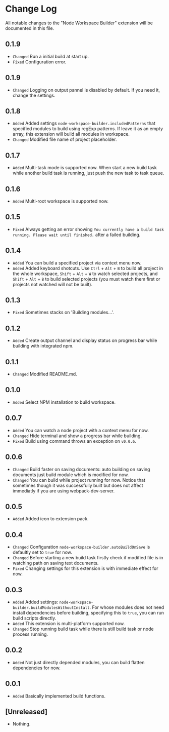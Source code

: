 # Change Log

All notable changes to the "Node Workspace Builder" extension will be documented in this file.

## 0.1.9
- `Changed` Run a initial build at start up.
- `Fixed` Configuration error.

## 0.1.9
- `Changed` Logging on output pannel is disabled by default. If you need it, change the settings.

## 0.1.8
- `Added` Added settings `node-workspace-builder.includedPatterns` that specified modules to build using regExp patterns. If leave it as an empty array, this extension will build all modules in workspace.
- `Changed` Modified  file name of project placeholder.

## 0.1.7
- `Added` Multi-task mode is supported now. When start a new build task while another build task is running, just push the new task to task queue.

## 0.1.6
- `Added` Multi-root workspace is supported now.

## 0.1.5
- `Fixed` Always getting an error showing `You currently have a build task running. Please wait until finished.` after a failed building.

## 0.1.4
- `Added` You can build a specified project via context menu now.
- `Added` Added keyboard shotcuts. Use `Ctrl` + `Alt` + `B` to build all project in the whole workspace, `Shift` + `Alt` + `W` to watch selected projects, and `Shift` + `Alt` + `B` to build selected projects (you must watch them first or projects not watched will not be built).

## 0.1.3
- `Fixed` Sometimes stacks on 'Building modules...'.

## 0.1.2
- `Added` Create output channel and display status on progress bar while building with integrated npm.

## 0.1.1
- `Changed` Modified README.md.

## 0.1.0
- `Added` Select NPM installation to build workspace.

## 0.0.7
- `Added` You can watch a node project with a context menu for now.
- `Changed` Hide terminal and show a progress bar while building.
- `Fixed` Build using command throws an exception on `v0.0.6`.

## 0.0.6
- `Changed` Build faster on saving documents: auto building on saving documents just build module which is modified for now.
- `Changed` You can build while project running for now. Notice that sometimes though it  was successfully built but does not affect immediatly if you are using webpack-dev-server.

## 0.0.5
- `Added` Added icon to extension pack.

## 0.0.4
- `Changed` Configuration `node-workspace-builder.autoBuildOnSave` is defaultly set to `true` for now.
- `Changed` Before starting a new build task firstly check if modified file is in watching path on saving text documents.
- `Fixed` Changing settings for this extension is with immediate effect for now.

## 0.0.3
- `Added` Added settings: `node-workspace-builder.buildModulesWithoutInstall`. For whose modules does not need install dependencies before building, specifying this to `true`, you can run build scripts directly.
- `Added` This extension is multi-platform supported now.
- `Changed` Stop running build task while there is still build task or node process running.

## 0.0.2
- `Added` Not just directly depended modules, you can build flatten dependencies for now.

## 0.0.1
- `Added` Basically implemented build functions.

## [Unreleased]
- Nothing.